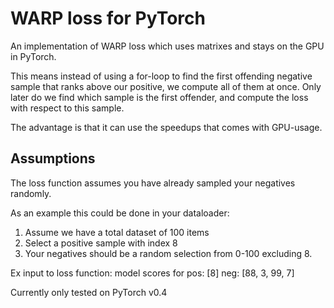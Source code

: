 # WARP loss for PyTorch

An implementation of WARP loss which uses matrixes and stays on the GPU in PyTorch.

This means instead of using a for-loop to find the first offending negative sample that ranks above our positive,
we compute all of them at once. Only later do we find which sample is the first offender, and compute the loss with
respect to this sample.

The advantage is that it can use the speedups that comes with GPU-usage. 

## Assumptions
The loss function assumes you have already sampled your negatives randomly.

As an example this could be done in your dataloader:

1. Assume we have a total dataset of 100 items
2. Select a positive sample with index 8
2. Your negatives should be a random selection from 0-100 excluding 8.

Ex input to loss function: model scores for pos: [8] neg: [88, 3, 99, 7]

Currently only tested on PyTorch v0.4
